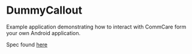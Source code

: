 # DummyCallout
Example application demonstrating how to interact with CommCare form your own Android application.

Spec found [here](https://github.com/dimagi/commcare-android/wiki/Intent-Callout-to-External-Application)

